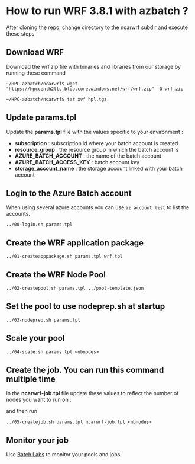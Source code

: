 # How to run WRF 3.8.1 with azbatch ?

After cloning the repo, change directory to the ncarwrf subdir and execute these steps

## Download WRF

Download the wrf.zip file with binaries and libraries from our storage by running these command

    ~/HPC-azbatch/ncarwrf$ wget "https://hpccenth2lts.blob.core.windows.net/wrf/wrf.zip" -O wrf.zip
    
    ~/HPC-azbatch/ncarwrf$ tar xvf hpl.tgz


## Update **params.tpl**
Update the **params.tpl** file with the values specific to your environment :

* **subscription** : subscription id where your batch account is created
* **resource_group** : the resource group in which the batch account is 
* **AZURE_BATCH_ACCOUNT** : the name of the batch account
* **AZURE_BATCH_ACCESS_KEY** : batch account key
* **storage_account_name** : the storage account linked with your batch account



## Login to the Azure Batch account
When using several azure accounts you can use `az account list` to list the accounts.

    ../00-login.sh params.tpl


## Create the WRF application package


    ../01-createapppackage.sh params.tpl wrf.tpl


## Create the WRF Node Pool

    ../02-createpool.sh params.tpl ../pool-template.json


## Set the pool to use nodeprep.sh at startup

    ../03-nodeprep.sh params.tpl

## Scale your pool

    ../04-scale.sh params.tpl <nbnodes>


## Create the job. You can run this command multiple time

In the __ncarwrf-job.tpl__ file update these values to reflect the number of nodes you want to run on :



and then run


    ../05-createjob.sh params.tpl ncarwrf-job.tpl <nbnodes>


## Monitor your job

Use [Batch Labs](https://azure.github.io/BatchLabs/) to monitor your pools and jobs. 

